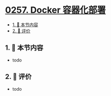 # [0257. Docker 容器化部署](https://github.com/tnotesjs/TNotes.react/tree/main/notes/0257.%20Docker%20%E5%AE%B9%E5%99%A8%E5%8C%96%E9%83%A8%E7%BD%B2)

<!-- region:toc -->

- [1. 🎯 本节内容](#1--本节内容)
- [2. 🫧 评价](#2--评价)

<!-- endregion:toc -->

## 1. 🎯 本节内容

- todo

## 2. 🫧 评价

- todo
